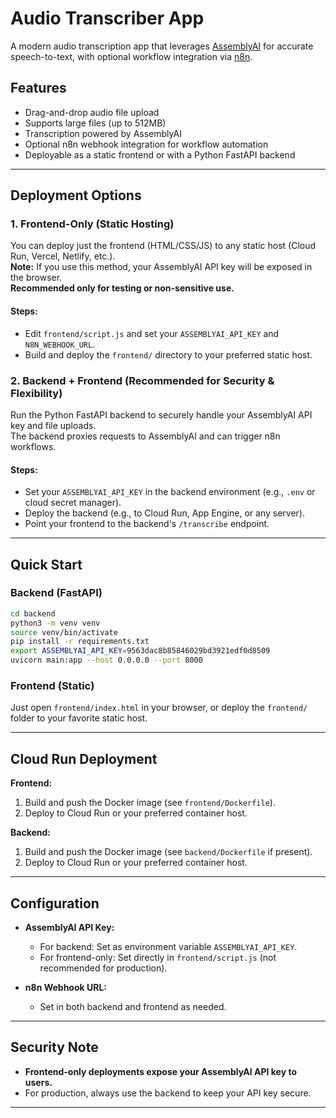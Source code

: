 # Audio Transcriber App

A modern audio transcription app that leverages [AssemblyAI](https://www.assemblyai.com/) for accurate speech-to-text, with optional workflow integration via [n8n](https://n8n.io/).

## Features

- Drag-and-drop audio file upload
- Supports large files (up to 512MB)
- Transcription powered by AssemblyAI
- Optional n8n webhook integration for workflow automation
- Deployable as a static frontend or with a Python FastAPI backend

---

## Deployment Options

### 1. **Frontend-Only (Static Hosting)**

You can deploy just the frontend (HTML/CSS/JS) to any static host (Cloud Run, Vercel, Netlify, etc.).  
**Note:** If you use this method, your AssemblyAI API key will be exposed in the browser.  
**Recommended only for testing or non-sensitive use.**

#### Steps:
- Edit `frontend/script.js` and set your `ASSEMBLYAI_API_KEY` and `N8N_WEBHOOK_URL`.
- Build and deploy the `frontend/` directory to your preferred static host.

### 2. **Backend + Frontend (Recommended for Security & Flexibility)**

Run the Python FastAPI backend to securely handle your AssemblyAI API key and file uploads.  
The backend proxies requests to AssemblyAI and can trigger n8n workflows.

#### Steps:
- Set your `ASSEMBLYAI_API_KEY` in the backend environment (e.g., `.env` or cloud secret manager).
- Deploy the backend (e.g., to Cloud Run, App Engine, or any server).
- Point your frontend to the backend's `/transcribe` endpoint.

---

## Quick Start

### Backend (FastAPI)

```bash
cd backend
python3 -m venv venv
source venv/bin/activate
pip install -r requirements.txt
export ASSEMBLYAI_API_KEY=9563dac8b85846029bd3921edf0d8509
uvicorn main:app --host 0.0.0.0 --port 8000
```

### Frontend (Static)

Just open `frontend/index.html` in your browser, or deploy the `frontend/` folder to your favorite static host.

---

## Cloud Run Deployment

**Frontend:**
1. Build and push the Docker image (see `frontend/Dockerfile`).
2. Deploy to Cloud Run or your preferred container host.

**Backend:**
1. Build and push the Docker image (see `backend/Dockerfile` if present).
2. Deploy to Cloud Run or your preferred container host.

---

## Configuration

- **AssemblyAI API Key:**  
  - For backend: Set as environment variable `ASSEMBLYAI_API_KEY`.
  - For frontend-only: Set directly in `frontend/script.js` (not recommended for production).

- **n8n Webhook URL:**  
  - Set in both backend and frontend as needed.

---

## Security Note

- **Frontend-only deployments expose your AssemblyAI API key to users.**
- For production, always use the backend to keep your API key secure.

---

